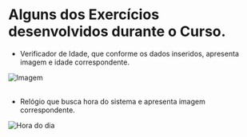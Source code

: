 
# Alguns dos Exercícios desenvolvidos durante o Curso.</h1>

                                  
* Verificador de Idade, que conforme os dados inseridos, apresenta imagem e idade correspondente.

![Imagem](https://user-images.githubusercontent.com/84667490/137536462-37d5b713-ef87-4547-8a24-13853b94d687.png)
<br></br>
* Relógio que busca hora do sistema e apresenta imagem correspondente.

![Hora do dia](https://user-images.githubusercontent.com/84667490/137536843-a7974c68-75b7-40d6-b7c5-61781d0101d8.png)

